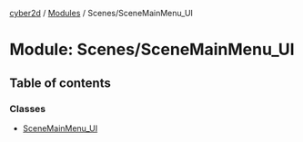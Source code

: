[cyber2d](../README.md) / [Modules](../modules.md) / Scenes/SceneMainMenu\_UI

# Module: Scenes/SceneMainMenu\_UI

## Table of contents

### Classes

- [SceneMainMenu\_UI](../classes/Scenes_SceneMainMenu_UI.SceneMainMenu_UI.md)

